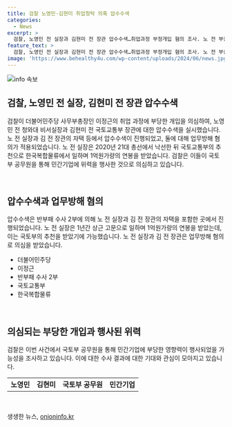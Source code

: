 ```yaml
---
title: 검찰 노영민·김현미 취업청탁 의혹 압수수색
categories:
  - News
excerpt: >
  검찰, 노영민 전 실장과 김현미 전 장관 압수수색…취업과정 부정개입 혐의 조사. 노 전 부총장은 1억원 연봉의 상근 고문으로 일했으며, 국토부 공무원을 통해 민간기업에 영향력 행사 의심. #노영민 #김현미 #압수수색 #취업청탁
feature_text: >
  검찰, 노영민 전 실장과 김현미 전 장관 압수수색…취업과정 부정개입 혐의 조사. 노 전 부총장은 1억원 연봉의 상근 고문으로 일했으며, 국토부 공무원을 통해 민간기업에 영향력 행사 의심. #노영민 #김현미 #압수수색 #취업청탁
image: 'https://www.behealthy4u.com/wp-content/uploads/2024/06/news.jpg'
---
```


<p><img src="https://www.behealthy4u.com/wp-content/uploads/2024/06/news.jpg" alt="info 속보" /></p>

<h2 data-ke-size="size26">검찰, 노영민 전 실장, 김현미 전 장관 압수수색</h2>

<p>검찰이 더불어민주당 사무부총장인 이정근의 취업 과정에 부당한 개입을 의심하여, 노영민 전 청와대 비서실장과 김현미 전 국토교통부 장관에 대한 압수수색을 실시했습니다. 노 전 실장과 김 전 장관의 자택 등에서 압수수색이 진행되었고, 둘에 대해 업무방해 혐의가 적용되었습니다. 노 전 실장은 2020년 21대 총선에서 낙선한 뒤 국토교통부의 추천으로 한국복합물류에서 일하며 1억원가량의 연봉을 받았습니다. 검찰은 이들이 국토부 공무원을 통해 민간기업에 위력을 행사한 것으로 의심하고 있습니다.</p>

<p data-ke-size="size16">&nbsp;</p>

<h2 data-ke-size="size26">압수수색과 업무방해 혐의</h2>

<p>압수수색은 반부패 수사 2부에 의해 노 전 실장과 김 전 장관의 자택을 포함한 곳에서 진행되었습니다. 노 전 실장은 1년간 상근 고문으로 일하며 1억원가량의 연봉을 받았는데, 이는 국토부의 추천을 받았기에 가능했습니다. 노 전 실장과 김 전 장관은 업무방해 혐의로 의심을 받았습니다.</p>

<ul>
    <li>더불어민주당</li>
    <li>이정근</li>
    <li>반부패 수사 2부</li>
    <li>국토교통부</li>
    <li>한국복합물류</li>
</ul>

<p data-ke-size="size16">&nbsp;</p>

<h2 data-ke-size="size26">의심되는 부당한 개입과 행사된 위력</h2>

<p>검찰은 이번 사건에서 국토부 공무원을 통해 민간기업에 부당한 영향력이 행사되었을 가능성을 조사하고 있습니다. 이에 대한 수사 결과에 대한 기대와 관심이 모아지고 있습니다.</p>

<table>
    <tr>
        <td style="text-align: center; height: 17px;"><b>노영민</b></td>
        <td style="text-align: center; height: 17px;"><b>김현미</b></td>
        <td style="text-align: center; height: 17px;"><b>국토부 공무원</b></td>
        <td style="text-align: center; height: 17px;"><b>민간기업</b></td>
    </tr>
</table>

<p data-ke-size="size16">&nbsp;</p>
생생한 뉴스, <a href="https://onioninfo.kr" rel="dofollow">onioninfo.kr</a>


